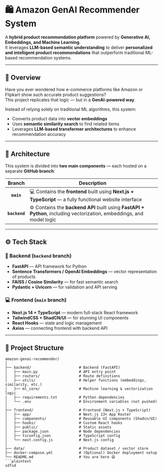 # 🛍️ Amazon GenAI Recommender System

A **hybrid product recommendation platform** powered by **Generative AI, Embeddings, and Machine Learning**.  
It leverages **LLM-based semantic understanding** to deliver **personalized and intelligent product recommendations** that outperform traditional ML-based recommendation systems.

---

## 🌿 Overview

Have you ever wondered how e-commerce platforms like Amazon or Flipkart show such accurate product suggestions?  
This project replicates that logic — but in a **GenAI-powered way**.  

Instead of relying solely on traditional ML algorithms, this system:
- Converts product data into **vector embeddings**
- Uses **semantic similarity search** to find related items
- Leverages **LLM-based transformer architectures** to enhance recommendation accuracy

---

## 🧩 Architecture

This system is divided into **two main components** — each hosted on a separate **GitHub branch**:

| Branch | Description |
|:-------:|-------------|
| **`main`** | 💻 Contains the **frontend** built using **Next.js + TypeScript** — a fully functional website interface |
| **`backend`** | ⚙️ Contains the **backend API** built using **FastAPI + Python**, including vectorization, embeddings, and model logic |

---

## ⚙️ Tech Stack

### 🧠 Backend (`backend` branch)
- **FastAPI** — API framework for Python  
- **Sentence Transformers / OpenAI Embeddings** — vector representation of products  
- **FAISS / Cosine Similarity** — for fast semantic search  
- **Pydantic + Uvicorn** — for validation and API serving  

### 💻 Frontend (`main` branch)
- **Next.js 14 + TypeScript** — modern full-stack React framework  
- **TailwindCSS + ShadCN/UI** — for stunning UI components  
- **React Hooks** — state and logic management  
- **Axios** — connecting frontend with backend API  

---

## 📂 Project Structure

```plaintext
amazon-genai-recommender/
│
├── backend/                      # Backend (FastAPI)
│   ├── main.py                   # API entry point
│   ├── routers/                  # Route definitions
│   ├── utils/                    # Helper functions (embeddings, similarity, etc.)
│   ├── ml_core/                  # Machine learning & vectorization logic
│   ├── requirements.txt          # Python dependencies
│   └── .env                      # Environment variables (not pushed)
│
├── frontend/                     # Frontend (Next.js + TypeScript)
│   ├── app/                      # Next.js 13+ App Router
│   ├── components/               # Reusable UI components (Shadcn/UI)
│   ├── hooks/                    # Custom React hooks
│   ├── public/                   # Static assets
│   ├── package.json              # Node dependencies
│   ├── tsconfig.json             # TypeScript config
│   └── next.config.js            # Next.js config
│
├── data/                         # Product dataset / vector store
├── docker-compose.yml            # (Optional) Docker deployment setup
└── README.md                     # You are here 😄
```plaintext
sdfsd

